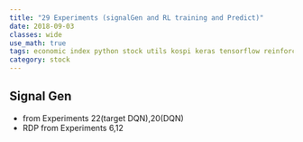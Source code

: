 ```yaml
---
title: "29 Experiments (signalGen and RL training and Predict)"
date: 2018-09-03
classes: wide
use_math: true
tags: economic index python stock utils kospi keras tensorflow reinforcement_learning svm lstm regression multiple_model logging quandl
category: stock
---
```



## Signal Gen
- from Experiments 22(target DQN),20(DQN)
- RDP from Experiments 6,12

